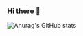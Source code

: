 ### Hi there 👋

![Anurag's GitHub stats](https://github-readme-stats.vercel.app/api?username=eliziebluiz&show_icons=true&theme=dark)


<!--
**eliziebluiz/eliziebluiz** is a ✨ _special_ ✨ repository because its `README.md` (this file) appears on your GitHub profile.

Here are some ideas to get you started:

- 🔭 I’m currently working on ...
- 🌱 I’m currently learning ...
- 👯 I’m looking to collaborate on ...
- 🤔 I’m looking for help with ...
- 💬 Ask me about ...
- 📫 How to reach me: ...
- 😄 Pronouns: ...
- ⚡ Fun fact: ...
-->
